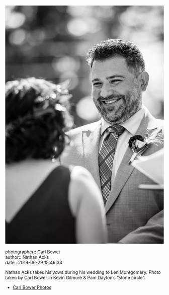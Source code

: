 ![Nathan Acks takes his vows](assets/2019-06-29-set-1-the-ceremony-28.webp)

photographer:: Carl Bower  
author:: Nathan Acks  
date:: 2019-06-29 15:46:33

Nathan Acks takes his vows during his wedding to Len Montgomery. Photo taken by Carl Bower in Kevin Gilmore & Pam Dayton’s “stone circle”.

* [Carl Bower Photos](https://carlbowerphotos.com)
